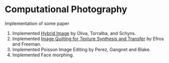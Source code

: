 # Computational Photography
Implementation of some paper
1. Implemented [Hybrid Image](http://cvcl.mit.edu/publications/OlivaTorralb_Hybrid_Siggraph06.pdf) by Oliva, Torralba, and Schyns.
2. Implemented [Image Quilting for Texture Synthesis and Transfer](https://www2.eecs.berkeley.edu/Research/Projects/CS/vision/papers/efros-siggraph01.pdf) by Efros and Freeman.
3. Implemented Poisson Image Editing by Perez, Gangnet and Blake.
4. Implemented Face morphing.
